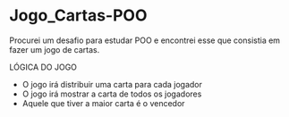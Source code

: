 # Jogo_Cartas-POO
Procurei um desafio para estudar POO e encontrei esse que consistia em fazer um jogo de cartas.

LÓGICA DO JOGO
- O jogo irá distribuir uma carta para cada jogador
- O jogo irá mostrar a carta de todos os jogadores
- Aquele que tiver a maior carta é o vencedor
